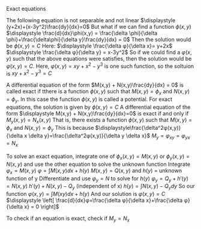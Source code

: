 Exact equations

The following equation is not separable and not linear
	$\displaystyle (y+2x)+(x-3y^2)\frac{dy}{dx}=0$
	But what if we can find a function $\phi(x,y)$
		$\displaystyle \frac{d}{dx}\phi(x,y) = \frac{\delta \phi}{\delta \phi}+\frac{\delta\phi}{\delta y}\frac{dy}{dx} = 0$
		Then the solution would be $\phi(x,y) = C$
			Here: $\displaystyle \frac{\delta φ}{\delta x}= y+2x$
			$\displaystyle \frac{\delta φ}{\delta y} = x-3y^2$
			So if we could find a $φ(x,y)$ such that the above equations were satisfies, then the solution would be $φ(x,y)  = C$. Here, $φ(x,y) = xy+x^2-y^3$ is one such function, so the soltuion is $xy+x^2-y^3 = C$

A differential equation of the form
	$M(x,y) + N(x,y)\frac{dy}{dx} = 0$
	is called exact if tthere is a function $\phi(x,y)$ such that $M(x,y)=\phi_x$ and $N(x,y)=\phi_y$. In this case the function $\phi(x,y)$ is called a potential. For exact equations, the solution is given by
		$\phi(x,y) = C$
	A differential equation of the form
		$\displaystyle M(x,y) + N(x,y)\frac{dy}{dx}=0$
		is exact if and only if
			$M_y(x,y) = N_x(x,y)$
			That is, there exists a function $\phi(x,y)$ such that $M(x,y)=\phi_x$ and $N(x,y)=\phi_y$
		This is because
			$\displaystyle\frac{\delta^2φ(x,y)}{\delta x \delta y}=\frac{\delta^2φ(x,y)}{\delta y \delta x}$
				$M_y = φ_{xy} = φ_{yx} = N_x$

To solve an exact equation, integrate one of 
	$\phi_x(x,y) = M(x,y)$ or $\phi_y(x,y) = N(x,y)$ and use the other equation to solve the unknown function
		Integrate $φ_x = M(x,y)$
			$\displaystyle φ = \int M(x,y)dx + h(y)$
				$M(x,y) = Q(x,y)$ and $h(y)$ = unknown function of y
		Differentiate and use $φ_y = N$ to solve for $h(y)$
			$φ_y = Q_y+h\prime(y)=N(x,y)$
			$h\prime(y) + N(x,y) - Q_y$ (independent of x)
			$\displaystyle h(y) = \int N(x,y)-Q_ydy$
		So our function $\displaystyle φ(x,y) = \int M(xy)dx+h(y)$
			And our solution is $φ(x,y) = C$
				$\displaystyle \left[ \frac{d}{dx}φ=\frac{\delta φ}{\delta x}+\frac{\delta φ}{\delta x} = 0 \right]$

To check if an equation is exact, check if $M_y = N_x$
